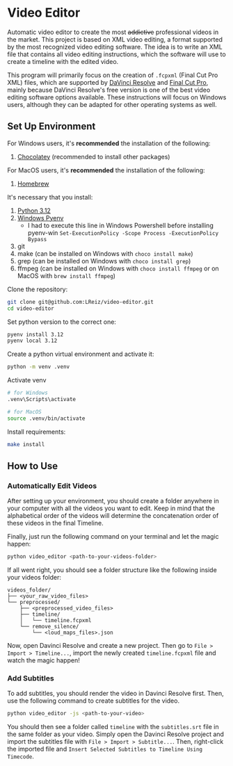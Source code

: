# Video Editor

Automatic video editor to create the most <s>addictive</s> professional videos in the market. This project is based on XML video editing, a format supported by the most recognized video editing software. The idea is to write an XML file that contains all video editing instructions, which the software will use to create a timeline with the edited video.

This program will primarily focus on the creation of `.fcpxml` (Final Cut Pro XML) files, which are supported by [DaVinci Resolve](https://www.blackmagicdesign.com/products/davinciresolve) and [Final Cut Pro](https://www.apple.com/br/final-cut-pro/), mainly because DaVinci Resolve's free version is one of the best video editing software options available. These instructions will focus on Windows users, although they can be adapted for other operating systems as well.

## Set Up Environment

For Windows users, it's **recommended** the installation of the following:
1. [Chocolatey](https://chocolatey.org/install#individual) (recommended to install other packages)

For MacOS users, it's **recommended** the installation of the following:
1. [Homebrew](https://brew.sh/)

It's necessary that you install:
1. [Python 3.12](https://www.python.org/downloads/release/python-3120/)
1. [Windows Pyenv](https://github.com/pyenv-win/pyenv-win?tab=readme-ov-file#quick-start)
    - I had to execute this line in Windows Powershell before installing pyenv-win `Set-ExecutionPolicy -Scope Process -ExecutionPolicy Bypass`
1. git
1. make (can be installed on Windows with `choco install make`)
1. grep (can be installed on Windows with `choco install grep`)
1. ffmpeg (can be installed on Windows with `choco install ffmpeg` or on MacOS with `brew install ffmpeg`)


Clone the repository:

```bash
git clone git@github.com:LReiz/video-editor.git
cd video-editor
```

Set python version to the correct one:

```bash
pyenv install 3.12
pyenv local 3.12
```

Create a python virtual environment and activate it:

```bash
python -m venv .venv
```

Activate venv

```bash
# for Windows
.venv\Scripts\activate

# for MacOS
source .venv/bin/activate
```

Install requirements:

```bash
make install
```

## How to Use

### Automatically Edit Videos

After setting up your environment, you should create a folder anywhere in your computer with all the videos you want to edit. Keep in mind that the alphabetical order of the videos will determine the concatenation order of these videos in the final Timeline.

Finally, just run the following command on your terminal and let the magic happen:

```bash
python video_editor <path-to-your-videos-folder>
```

If all went right, you should see a folder structure like the following inside your videos folder:

    videos_folder/
    ├── <your_raw_video_files>
    └── preprocessed/
        ├── <preprocessed_video_files>
        ├── timeline/
        │   └── timeline.fcpxml
        └── remove_silence/
            └── <loud_maps_files>.json

Now, open Davinci Resolve and create a new project. Then go to `File > Import > Timeline...`, import the newly created `timeline.fcpxml` file and watch the magic happen!

### Add Subtitles

To add subtitles, you should render the video in Davinci Resolve first. Then, use the following command to create subtitles for the video.

```bash
python video_editor -js <path-to-your-video>
```

You should then see a folder called `timeline` with the `subtitles.srt` file in the same folder as your video. Simply open the Davinci Resolve project and import the subtitles file with `File > Import > Subtitle...`. Then, right-click the imported file and `Insert Selected Subtitles to Timeline Using Timecode`.
